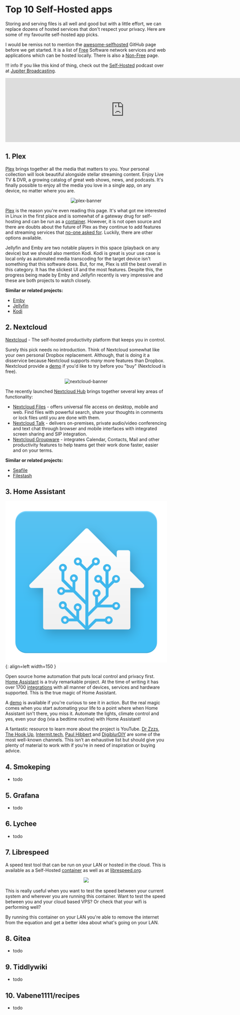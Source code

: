 # Top 10 Self-Hosted apps

Storing and serving files is all well and good but with a little effort, we can replace dozens of hosted services that don't respect your privacy. Here are some of my favourite self-hosted app picks.

I would be remiss not to mention the [awesome-selfhosted](https://github.com/awesome-selfhosted/awesome-selfhosted) GitHub page before we get started. It is a list of [Free](https://en.wikipedia.org/wiki/Free_software) Software network services and web applications which can be hosted locally. There is also a [Non-Free](https://github.com/awesome-selfhosted/awesome-selfhosted/blob/master/non-free.md) page.

!!! info
    If you like this kind of thing, check out the [Self-Hosted](https://selfhosted.show) podcast over at [Jupiter Broadcasting](https://jupiterbroadcasting.com).

<p align="center">
<iframe src="https://fireside.fm/player/v2/dUlrHQih+c60wLQ-X?theme=dark" width="740" height="200" frameborder="0" scrolling="no"></iframe>
</p>

## 1. Plex

[Plex](https://plex.tv) brings together all the media that matters to you. Your personal collection will look beautiful alongside stellar streaming content. Enjoy Live TV & DVR, a growing catalog of great web shows, news, and podcasts. It's finally possible to enjoy all the media you love in a single app, on any device, no matter where you are.

<p align="center">
<img alt="plex-banner" src="../../images/top10/plex.png">
</p>

[Plex](https://plex.tv) is the reason you're even reading this page. It's what got me interested in Linux in the first place and is somewhat of a gateway drug for self-hosting and can be run as a [container](https://hub.docker.com/r/plexinc/pms-docker/). However, it is not open source and there are doubts about the future of Plex as they continue to add features and streaming services that [no-one asked for](https://www.reddit.com/r/PleX/comments/e62nbt/how_do_you_disable_the_new_plex_movies_feature/). Luckily, there are other options available.

Jellyfin and Emby are two notable players in this space (playback on any device) but we should also mention Kodi. Kodi is great is your use case is local only as automated media transcoding for the target device isn't something that this software does. But, for me, Plex is still the best overall in this category. It has the slickest UI and the most features. Despite this, the progress being made by Emby and Jellyfin recently is very impressive and these are both projects to watch closely.

**Similar or related projects:**

* [Emby](https://emby.media/)
* [Jellyfin](https://jellyfin.org/)
* [Kodi](https://kodi.tv/)

## 2. Nextcloud

[Nextcloud](https://nextcloud.com/) - The self-hosted productivity platform that keeps you in control.

Surely this pick needs no introduction. Think of Nextcloud somewhat like your own personal Dropbox replacement. Although, that is doing it a disservice because Nextcloud supports *many* more features than Dropbox. Nextcloud provide a [demo](https://nextcloud.com/try) if you'd like to try before you "buy" (Nextcloud is free).

<p align="center">
<img alt="nextcloud-banner" src="../../images/top10/nextcloud-banner.png">
</p>

The recently launched [Nextcloud Hub](https://nextcloud.com/hub) brings together several key areas of functionality:

* [Nextcloud Files](https://nextcloud.com/files) - offers universal file access on desktop, mobile and web. Find files with powerful search, share your thoughts in comments or lock files until you are done with them. 
* [Nextcloud Talk](https://nextcloud.com/talk) - delivers on-premises, private audio/video conferencing and text chat through browser and mobile interfaces with integrated screen sharing and SIP integration.
* [Nextcloud Groupware](https://nextcloud.com/groupware) - integrates Calendar, Contacts, Mail and other productivity features to help teams get their work done faster, easier and on your terms.

**Similar or related projects:**

* [Seafile](https://www.seafile.com/en/home/)
* [Filestash](https://github.com/mickael-kerjean/filestash)

## 3. Home Assistant

![home-assistant-logo](../images/top10/ha-logo.png){: align=left width=150 }

Open source home automation that puts local control and privacy first. [Home Assistant](https://www.home-assistant.io/) is a truly remarkable project. At the time of writing it has over 1700 [integrations](https://www.home-assistant.io/integrations/) with all manner of devices, services and hardware supported. This is the true magic of Home Assistant.

A [demo](https://demo.home-assistant.io/#/lovelace/0) is available if you're curious to see it in action. But the real magic comes when you start automating your life to a point where when Home Assistant isn't there, you miss it. Automate the lights, climate control and yes, even your dog (via a bedtime routine) with Home Assistant!

A fantastic resource to learn more about the project is YouTube. [Dr Zzzs](https://www.youtube.com/c/DrZzs), [The Hook Up](https://www.youtube.com/c/TheHookUp), [Intermit.tech](https://www.youtube.com/c/IntermitTech), [Paul Hibbert](https://www.youtube.com/c/PaulHibbert) and [DigiblurDIY](https://www.youtube.com/c/digiblurDIY) are some of the most well-known channels. This isn’t an exhaustive list but should give you plenty of material to work with if you’re in need of inspiration or buying advice.

## 4. Smokeping

* todo

## 5. Grafana

* todo

## 6. Lychee

* todo

## 7. Librespeed

A speed test tool that can be run on your LAN or hosted in the cloud. This is available as a Self-Hosted [container](https://hub.docker.com/r/linuxserver/librespeed) as well as at [librespeed.org](https://librespeed.org/).

<p align="center">
<img src="../../images/top10/librespeed.jpg">
</p>

This is really useful when you want to test the speed between your current system and wherever you are running this container. Want to test the speed between you and your cloud based VPS? Or check that your wifi is performing well?

By running this container on your LAN you're able to remove the internet from the equation and get a better idea about what's going on your LAN.

## 8. Gitea

* todo

## 9. Tiddlywiki

* todo

## 10. Vabene1111/recipes

* todo